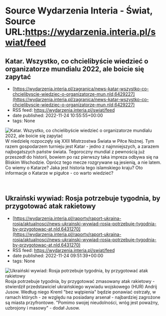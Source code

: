 # Source Wydarzenia Interia - Świat, Source URL:https://wydarzenia.interia.pl/swiat/feed

## Katar. Wszystko, co chcielibyście wiedzieć o organizatorze mundialu 2022, ale boicie się zapytać
 - [https://wydarzenia.interia.pl/zagranica/news-katar-wszystko-co-chcielibyscie-wiedziec-o-organizatorze-mun,nId,6429227](https://wydarzenia.interia.pl/zagranica/news-katar-wszystko-co-chcielibyscie-wiedziec-o-organizatorze-mun,nId,6429227)
 - RSS feed: https://wydarzenia.interia.pl/swiat/feed
 - date published: 2022-11-24 10:55:55+00:00
 - tags: None

<p><a href="https://wydarzenia.interia.pl/zagranica/news-katar-wszystko-co-chcielibyscie-wiedziec-o-organizatorze-mun,nId,6429227"><img align="left" alt="Katar. Wszystko, co chcielibyście wiedzieć o organizatorze mundialu 2022, ale boicie się zapytać" src="https://i.iplsc.com/katar-wszystko-co-chcielibyscie-wiedziec-o-organizatorze-mun/000GCCSDSP961M1D-C321.jpg" /></a>W niedzielę rozpoczęły się XXII Mistrzostwa Świata w Piłce Nożnej. Tym razem gospodarzem turnieju jest Katar - jedno z najmniejszych, a zarazem najbogatszych państw świata. Tegoroczny mundial z pewnością już przeszedł do historii, bowiem po raz pierwszy taka impreza odbywa się na Bliskim Wschodzie. Oprócz tego mecze rozgrywane są jesienią, a nie latem. Co wiemy o Katarze? Jaka jest historia tego islamskiego kraju? Oto informacje o Katarze w pigułce - co warto wiedzieć?</p><br clear="all" />

## Ukraiński wywiad: Rosja potrzebuje tygodnia, by przygotować atak rakietowy
 - [https://wydarzenia.interia.pl/raporty/raport-ukraina-rosja/aktualnosci/news-ukrainski-wywiad-rosja-potrzebuje-tygodnia-by-przygotowac-at,nId,6431270](https://wydarzenia.interia.pl/raporty/raport-ukraina-rosja/aktualnosci/news-ukrainski-wywiad-rosja-potrzebuje-tygodnia-by-przygotowac-at,nId,6431270)
 - RSS feed: https://wydarzenia.interia.pl/swiat/feed
 - date published: 2022-11-24 09:51:39+00:00
 - tags: None

<p><a href="https://wydarzenia.interia.pl/raporty/raport-ukraina-rosja/aktualnosci/news-ukrainski-wywiad-rosja-potrzebuje-tygodnia-by-przygotowac-at,nId,6431270"><img align="left" alt="Ukraiński wywiad: Rosja potrzebuje tygodnia, by przygotować atak rakietowy" src="https://i.iplsc.com/ukrainski-wywiad-rosja-potrzebuje-tygodnia-by-przygotowac-at/000GDZBHMVHURA76-C321.jpg" /></a>Rosja potrzebuje tygodnia, by przygotować zmasowany atak rakietowy - stwierdził przedstawiciel ukraińskiego wywiadu wojskowego (HUR) Andrij Jusow. Według niego Kreml &quot;bez wątpienia&quot; będzie ponawiać ostrzały, w ramach których - ze względu na posiadany arsenał - najbardziej zagrożone są miasta przyfrontowe. &quot;Pomimo swojej nieudolności, wróg jest poważny, uzbrojony i masowy&quot; - dodał Jusow.</p><br clear="all" />
